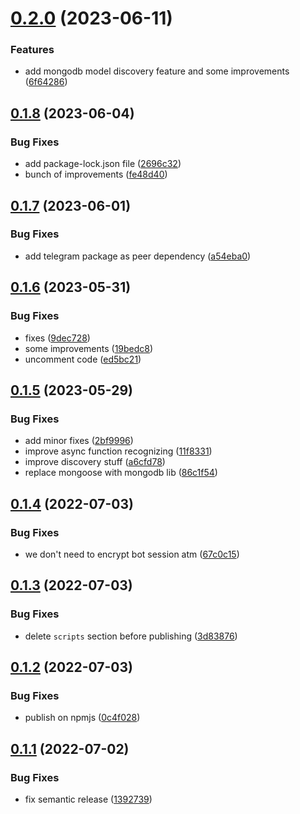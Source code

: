 # [0.2.0](https://github.com/en9inerd/telebuilder/compare/v0.1.8...v0.2.0) (2023-06-11)


### Features

* add mongodb model discovery feature and some improvements ([6f64286](https://github.com/en9inerd/telebuilder/commit/6f642860a46f0c9eaec89d5f40b23df2f8d72669))

## [0.1.8](https://github.com/en9inerd/telebuilder/compare/v0.1.7...v0.1.8) (2023-06-04)


### Bug Fixes

* add package-lock.json file ([2696c32](https://github.com/en9inerd/telebuilder/commit/2696c32a5aaa207829e383afd0abb61c3ff54ce9))
* bunch of improvements ([fe48d40](https://github.com/en9inerd/telebuilder/commit/fe48d404f732d5c2fee3e9f6100a40492b64d2b9))

## [0.1.7](https://github.com/en9inerd/telebuilder/compare/v0.1.6...v0.1.7) (2023-06-01)


### Bug Fixes

* add telegram package as peer dependency ([a54eba0](https://github.com/en9inerd/telebuilder/commit/a54eba0f2909208ab358f678466c7232c3eb9c8f))

## [0.1.6](https://github.com/en9inerd/telebuilder/compare/v0.1.5...v0.1.6) (2023-05-31)


### Bug Fixes

* fixes ([9dec728](https://github.com/en9inerd/telebuilder/commit/9dec72857dc38c3b09b6ed256886b1a99f48847b))
* some improvements ([19bedc8](https://github.com/en9inerd/telebuilder/commit/19bedc8cddbd85d4bfe239dad70ad1f2d237840b))
* uncomment code ([ed5bc21](https://github.com/en9inerd/telebuilder/commit/ed5bc21410be43cee1c826661b0c3af657a4baa1))

## [0.1.5](https://github.com/en9inerd/telebuilder/compare/v0.1.4...v0.1.5) (2023-05-29)


### Bug Fixes

* add minor fixes ([2bf9996](https://github.com/en9inerd/telebuilder/commit/2bf999612f33b3478a74734e6ea1204eb460c811))
* improve async function recognizing ([11f8331](https://github.com/en9inerd/telebuilder/commit/11f8331b399dd914d5b0f144b442e51715db9d37))
* improve discovery stuff ([a6cfd78](https://github.com/en9inerd/telebuilder/commit/a6cfd78916e790651c7ef1f29a929868482c6583))
* replace mongoose with mongodb lib ([86c1f54](https://github.com/en9inerd/telebuilder/commit/86c1f544263b99861c4b7fd184d335f0f2688dfb))

## [0.1.4](https://github.com/en9inerd/telebuilder/compare/v0.1.3...v0.1.4) (2022-07-03)


### Bug Fixes

* we don't need to encrypt bot session atm ([67c0c15](https://github.com/en9inerd/telebuilder/commit/67c0c1564572d057cf24cba4aa0ec46e34ae04dd))

## [0.1.3](https://github.com/en9inerd/telebuilder/compare/v0.1.2...v0.1.3) (2022-07-03)


### Bug Fixes

* delete `scripts` section before publishing ([3d83876](https://github.com/en9inerd/telebuilder/commit/3d838761fb3bf05046887ac38f4a136d228756f1))

## [0.1.2](https://github.com/en9inerd/telebuilder/compare/v0.1.1...v0.1.2) (2022-07-03)


### Bug Fixes

* publish on npmjs ([0c4f028](https://github.com/en9inerd/telebuilder/commit/0c4f0287efaef02e7495855c98a309c174bbc977))

## [0.1.1](https://github.com/en9inerd/telebuilder/compare/v0.1.0...v0.1.1) (2022-07-02)


### Bug Fixes

* fix semantic release ([1392739](https://github.com/en9inerd/telebuilder/commit/139273913986f4c69fb4e9d1643d33f225212f92))
